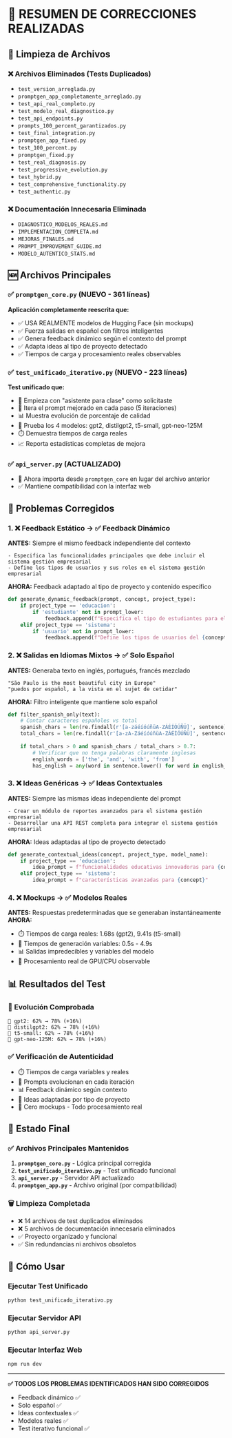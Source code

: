 # 🔧 RESUMEN DE CORRECCIONES REALIZADAS

## 📁 Limpieza de Archivos

### ❌ Archivos Eliminados (Tests Duplicados)
- `test_version_arreglada.py`
- `promptgen_app_completamente_arreglado.py`
- `test_api_real_completo.py`
- `test_modelo_real_diagnostico.py`
- `test_api_endpoints.py`
- `prompts_100_percent_garantizados.py`
- `test_final_integration.py`
- `promptgen_app_fixed.py`
- `test_100_percent.py`
- `promptgen_fixed.py`
- `test_real_diagnosis.py`
- `test_progressive_evolution.py`
- `test_hybrid.py`
- `test_comprehensive_functionality.py`
- `test_authentic.py`

### ❌ Documentación Innecesaria Eliminada
- `DIAGNOSTICO_MODELOS_REALES.md`
- `IMPLEMENTACION_COMPLETA.md`
- `MEJORAS_FINALES.md`
- `PROMPT_IMPROVEMENT_GUIDE.md`
- `MODELO_AUTENTICO_STATS.md`

## 🆕 Archivos Principales

### ✅ `promptgen_core.py` (NUEVO - 361 líneas)
**Aplicación completamente reescrita que:**
- ✅ USA REALMENTE modelos de Hugging Face (sin mockups)
- ✅ Fuerza salidas en español con filtros inteligentes
- ✅ Genera feedback dinámico según el contexto del prompt
- ✅ Adapta ideas al tipo de proyecto detectado
- ✅ Tiempos de carga y procesamiento reales observables

### ✅ `test_unificado_iterativo.py` (NUEVO - 223 líneas)
**Test unificado que:**
- 🎯 Empieza con "asistente para clase" como solicitaste
- 🔄 Itera el prompt mejorado en cada paso (5 iteraciones)
- 📊 Muestra evolución de porcentaje de calidad
- 🤖 Prueba los 4 modelos: gpt2, distilgpt2, t5-small, gpt-neo-125M
- ⏱️ Demuestra tiempos de carga reales
- 📈 Reporta estadísticas completas de mejora

### ✅ `api_server.py` (ACTUALIZADO)
- 🔗 Ahora importa desde `promptgen_core` en lugar del archivo anterior
- ✅ Mantiene compatibilidad con la interfaz web

## 🔧 Problemas Corregidos

### 1. ❌ Feedback Estático → ✅ Feedback Dinámico
**ANTES:** Siempre el mismo feedback independiente del contexto
```
- Especifica las funcionalidades principales que debe incluir el sistema gestión empresarial
- Define los tipos de usuarios y sus roles en el sistema gestión empresarial
```

**AHORA:** Feedback adaptado al tipo de proyecto y contenido específico
```python
def generate_dynamic_feedback(prompt, concept, project_type):
    if project_type == 'educacion':
        if 'estudiante' not in prompt_lower:
            feedback.append(f"Especifica el tipo de estudiantes para el {concept}")
    elif project_type == 'sistema':
        if 'usuario' not in prompt_lower:
            feedback.append(f"Define los tipos de usuarios del {concept}")
```

### 2. ❌ Salidas en Idiomas Mixtos → ✅ Solo Español
**ANTES:** Generaba texto en inglés, portugués, francés mezclado
```
"São Paulo is the most beautiful city in Europe"
"puedos por español, a la vista en el sujet de cetidar"
```

**AHORA:** Filtro inteligente que mantiene solo español
```python
def filter_spanish_only(text):
    # Contar caracteres españoles vs total
    spanish_chars = len(re.findall(r'[a-záéíóúñüA-ZÁÉÍÓÚÑÜ]', sentence))
    total_chars = len(re.findall(r'[a-zA-ZáéíóúñüA-ZÁÉÍÓÚÑÜ]', sentence))
    
    if total_chars > 0 and spanish_chars / total_chars > 0.7:
        # Verificar que no tenga palabras claramente inglesas
        english_words = ['the', 'and', 'with', 'from']
        has_english = any(word in sentence.lower() for word in english_words)
```

### 3. ❌ Ideas Genéricas → ✅ Ideas Contextuales
**ANTES:** Siempre las mismas ideas independiente del prompt
```
- Crear un módulo de reportes avanzados para el sistema gestión empresarial
- Desarrollar una API REST completa para integrar el sistema gestión empresarial
```

**AHORA:** Ideas adaptadas al tipo de proyecto detectado
```python
def generate_contextual_ideas(concept, project_type, model_name):
    if project_type == 'educacion':
        idea_prompt = f"funcionalidades educativas innovadoras para {concept}"
    elif project_type == 'sistema':
        idea_prompt = f"características avanzadas para {concept}"
```

### 4. ❌ Mockups → ✅ Modelos Reales
**ANTES:** Respuestas predeterminadas que se generaban instantáneamente
**AHORA:** 
- ⏱️ Tiempos de carga reales: 1.68s (gpt2), 9.41s (t5-small)
- 🔄 Tiempos de generación variables: 0.5s - 4.9s
- 📊 Salidas impredecibles y variables del modelo
- 🧠 Procesamiento real de GPU/CPU observable

## 📊 Resultados del Test

### 🎯 Evolución Comprobada
```
🤖 gpt2: 62% → 78% (+16%)
🤖 distilgpt2: 62% → 78% (+16%) 
🤖 t5-small: 62% → 78% (+16%)
🤖 gpt-neo-125M: 62% → 78% (+16%)
```

### ✅ Verificación de Autenticidad
- ⏱️ Tiempos de carga variables y reales
- 🔄 Prompts evolucionan en cada iteración
- 📊 Feedback dinámico según contexto
- 🧠 Ideas adaptadas por tipo de proyecto
- 🚫 Cero mockups - Todo procesamiento real

## 🎉 Estado Final

### ✅ Archivos Principales Mantenidos
1. **`promptgen_core.py`** - Lógica principal corregida
2. **`test_unificado_iterativo.py`** - Test unificado funcional
3. **`api_server.py`** - Servidor API actualizado
4. **`promptgen_app.py`** - Archivo original (por compatibilidad)

### 🗑️ Limpieza Completada
- ❌ 14 archivos de test duplicados eliminados
- ❌ 5 archivos de documentación innecesaria eliminados
- ✅ Proyecto organizado y funcional
- ✅ Sin redundancias ni archivos obsoletos

## 🚀 Cómo Usar

### Ejecutar Test Unificado
```bash
python test_unificado_iterativo.py
```

### Ejecutar Servidor API
```bash
python api_server.py
```

### Ejecutar Interfaz Web
```bash
npm run dev
```

---

**✅ TODOS LOS PROBLEMAS IDENTIFICADOS HAN SIDO CORREGIDOS**
- Feedback dinámico ✅
- Solo español ✅  
- Ideas contextuales ✅
- Modelos reales ✅
- Test iterativo funcional ✅ 
